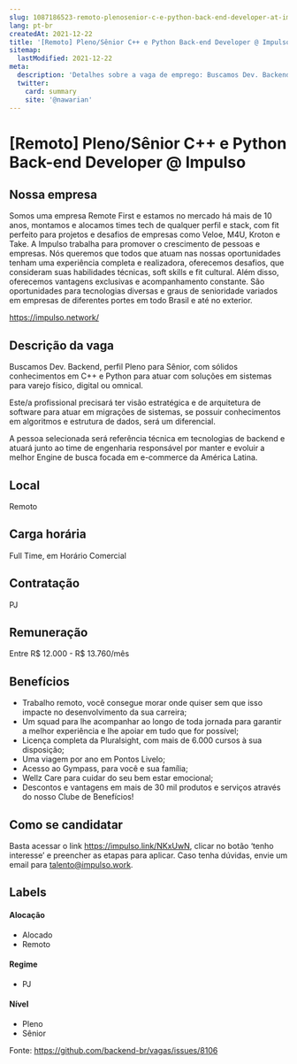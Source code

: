 ```yaml
---
slug: 1087186523-remoto-plenosenior-c-e-python-back-end-developer-at-impulso
lang: pt-br
createdAt: 2021-12-22
title: '[Remoto] Pleno/Sênior C++ e Python Back-end Developer @ Impulso - Vaga de Emprego'
sitemap:
  lastModified: 2021-12-22
meta:
  description: 'Detalhes sobre a vaga de emprego: Buscamos Dev. Backend, perfil Pleno para Sênior, com sólidos conhecimentos em C++ e Python para atuar com soluções em sistemas para varejo físico, digital ou omnical.  Este/a profissional precisará ter visão estratégica e de arquitetura de software para atuar em migrações de sistemas, se possuir conhecimentos em algoritmos e estrutura de dados, será um diferencial. A pessoa selecionada será referência técnica em tecnologias de backend e atuará junto ao time de engenharia responsável por manter e evoluir a melhor Engine de busca focada em e-commerce da América Latina.'
  twitter:
    card: summary
    site: '@nawarian'
---
```


# [Remoto] Pleno/Sênior C++ e Python Back-end Developer @ Impulso

## Nossa empresa

Somos uma empresa Remote First e estamos no mercado há mais de 10 anos, montamos e alocamos times tech de qualquer perfil e stack, com fit perfeito para projetos e desafios de empresas como Veloe, M4U, Kroton e Take. A Impulso trabalha para promover o crescimento de pessoas e empresas. Nós queremos que todos que atuam nas nossas oportunidades tenham uma experiência completa e realizadora, oferecemos desafios, que consideram suas habilidades técnicas, soft skills e fit cultural. Além disso, oferecemos vantagens exclusivas e acompanhamento constante. São oportunidades para tecnologias diversas e graus de senioridade variados em empresas de diferentes portes em todo Brasil e até no exterior.

https://impulso.network/

## Descrição da vaga

Buscamos Dev. Backend, perfil Pleno para Sênior, com sólidos conhecimentos em C++ e Python para atuar com soluções em sistemas para varejo físico, digital ou omnical.

 Este/a profissional precisará ter visão estratégica e de arquitetura de software para atuar em migrações de sistemas, se possuir conhecimentos em algoritmos e estrutura de dados, será um diferencial.

A pessoa selecionada será referência técnica em tecnologias de backend e atuará junto ao time de engenharia responsável por manter e evoluir a melhor Engine de busca focada em e-commerce da América Latina.



## Local

Remoto

## Carga horária

Full Time, em Horário Comercial

## Contratação

PJ 

## Remuneração

Entre R$ 12.000 - R$ 13.760/mês

## Benefícios

- Trabalho remoto, você consegue morar onde quiser sem que isso impacte no desenvolvimento da sua carreira; 
- Um squad para lhe acompanhar ao longo de toda jornada para garantir a melhor experiência e lhe apoiar em tudo que for possível; 
- Licença completa da Pluralsight, com mais de 6.000 cursos à sua disposição; 
- Uma viagem por ano em Pontos Livelo; 
- Acesso ao Gympass, para você e sua família; 
- Wellz Care para cuidar do seu bem estar emocional; 
-  Descontos e vantagens em mais de 30 mil produtos e serviços através do nosso Clube de Benefícios!

## Como se candidatar

Basta acessar o link https://impulso.link/NKxUwN, clicar no botão ‘tenho interesse’ e preencher as etapas para aplicar. Caso tenha dúvidas, envie um email para talento@impulso.work.

## Labels
<!-- retire os labels que não fazem sentido à vaga -->

#### Alocação
- Alocado
- Remoto

#### Regime

- PJ

#### Nível

- Pleno
- Sênior




Fonte: https://github.com/backend-br/vagas/issues/8106